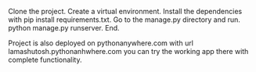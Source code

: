 Clone the project.
Create a virtual environment.
Install the dependencies with pip install requirements.txt.
Go to the manage.py directory and run.
python manage.py runserver.
End.

Project is also deployed on pythonanywhere.com with url lamashutosh.pythonanhwhere.com
you can try the working app there with complete functionality.
